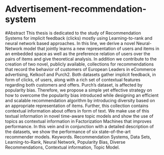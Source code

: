 # Advertisement-recommendation-system
#Abstract
This thesis is dedicated to the study of Recommendation Systems for implicit feedback (clicks) mostly using Learning-to-rank and neural network based approaches. In this line, we derive a novel Neural-Network model that jointly learns a new representation of users and items in an embedded space as well as the preference relation of users over the pairs of items and give theoretical analysis. In addition we contribute to the creation of two novel, publicly available, collections for recommendations that record the behavior of customers of European Leaders in eCommerce advertising, Kelkoo1 and Purch2. Both datasets gather implicit feedback, in form of clicks, of users, along with a rich set of contextual features regarding both customers and offers. Purch’s dataset, is affected by popularity bias. Therefore, we propose a simple yet effective strategy on how to overcome the popularity bias introduced while designing an efficient and scalable recommendation algorithm by introducing diversity based on an appropriate representation of items. Further, this collection contains contextual information about offers in form of text. We make use of this textual information in novel time-aware topic models and show the use of topics as contextual information in Factorization Machines that improves performance. In this vein and in conjunction with a detailed description of the datasets, we show the performance of six state-of-the-art recommender models. Keywords. Recommendation Systems, Data Sets, Learning-to-Rank, Neural Network, Popularity Bias, Diverse Recommendations, Contextual information, Topic Model. 
